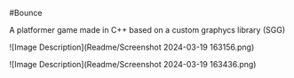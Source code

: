 #Bounce

A platformer game made in C++ based on a custom graphycs library (SGG)

![Image Description](Readme/Screenshot 2024-03-19 163156.png)

![Image Description](Readme/Screenshot 2024-03-19 163436.png)

